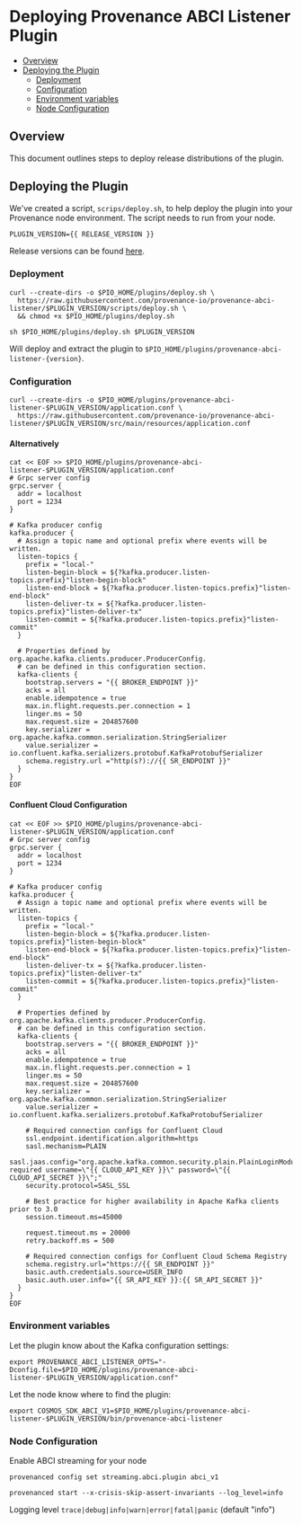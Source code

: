  # Deploying Provenance ABCI Listener Plugin

<!-- TOC 3 -->
  - [Overview](#overview)
  - [Deploying the Plugin](#deploying-the-plugin)
    - [Deployment](#deployment)
    - [Configuration](#configuration)
    - [Environment variables](#environment-variables)
    - [Node Configuration](#node-configuration)


## Overview

This document outlines steps to deploy release distributions of the plugin.

## Deploying the Plugin

We've created a script, `scrips/deploy.sh`, to help deploy the plugin into your Provenance node environment. The script needs to run from your node.

```shell
PLUGIN_VERSION={{ RELEASE_VERSION }}
```
Release versions can be found [here](https://github.com/provenance-io/provenance-abci-listener/tags).

### Deployment
```shell
curl --create-dirs -o $PIO_HOME/plugins/deploy.sh \
  https://raw.githubusercontent.com/provenance-io/provenance-abci-listener/$PLUGIN_VERSION/scripts/deploy.sh \
  && chmod +x $PIO_HOME/plugins/deploy.sh
```

```shell
sh $PIO_HOME/plugins/deploy.sh $PLUGIN_VERSION
```
Will deploy and extract the plugin to `$PIO_HOME/plugins/provenance-abci-listener-{version}`.

### Configuration

```shell
curl --create-dirs -o $PIO_HOME/plugins/provenance-abci-listener-$PLUGIN_VERSION/application.conf \
  https://raw.githubusercontent.com/provenance-io/provenance-abci-listener/$PLUGIN_VERSION/src/main/resources/application.conf
```

#### Alternatively
```hocon
cat << EOF >> $PIO_HOME/plugins/provenance-abci-listener-$PLUGIN_VERSION/application.conf
# Grpc server config
grpc.server {
  addr = localhost
  port = 1234
}

# Kafka producer config
kafka.producer {
  # Assign a topic name and optional prefix where events will be written.
  listen-topics {
    prefix = "local-"
    listen-begin-block = ${?kafka.producer.listen-topics.prefix}"listen-begin-block"
    listen-end-block = ${?kafka.producer.listen-topics.prefix}"listen-end-block"
    listen-deliver-tx = ${?kafka.producer.listen-topics.prefix}"listen-deliver-tx"
    listen-commit = ${?kafka.producer.listen-topics.prefix}"listen-commit"
  }

  # Properties defined by org.apache.kafka.clients.producer.ProducerConfig.
  # can be defined in this configuration section.
  kafka-clients {
    bootstrap.servers = "{{ BROKER_ENDPOINT }}"
    acks = all
    enable.idempotence = true
    max.in.flight.requests.per.connection = 1
    linger.ms = 50
    max.request.size = 204857600
    key.serializer = org.apache.kafka.common.serialization.StringSerializer
    value.serializer = io.confluent.kafka.serializers.protobuf.KafkaProtobufSerializer
    schema.registry.url ="http(s?)://{{ SR_ENDPOINT }}"
  }
}
EOF
```

#### Confluent Cloud Configuration

```hocon
cat << EOF >> $PIO_HOME/plugins/provenance-abci-listener-$PLUGIN_VERSION/application.conf
# Grpc server config
grpc.server {
  addr = localhost
  port = 1234
}

# Kafka producer config
kafka.producer {
  # Assign a topic name and optional prefix where events will be written.
  listen-topics {
    prefix = "local-"
    listen-begin-block = ${?kafka.producer.listen-topics.prefix}"listen-begin-block"
    listen-end-block = ${?kafka.producer.listen-topics.prefix}"listen-end-block"
    listen-deliver-tx = ${?kafka.producer.listen-topics.prefix}"listen-deliver-tx"
    listen-commit = ${?kafka.producer.listen-topics.prefix}"listen-commit"
  }

  # Properties defined by org.apache.kafka.clients.producer.ProducerConfig.
  # can be defined in this configuration section.
  kafka-clients {
    bootstrap.servers = "{{ BROKER_ENDPOINT }}"
    acks = all
    enable.idempotence = true
    max.in.flight.requests.per.connection = 1
    linger.ms = 50
    max.request.size = 204857600
    key.serializer = org.apache.kafka.common.serialization.StringSerializer
    value.serializer = io.confluent.kafka.serializers.protobuf.KafkaProtobufSerializer

    # Required connection configs for Confluent Cloud
    ssl.endpoint.identification.algorithm=https
    sasl.mechanism=PLAIN
    sasl.jaas.config="org.apache.kafka.common.security.plain.PlainLoginModule required username=\"{{ CLOUD_API_KEY }}\" password=\"{{ CLOUD_API_SECRET }}\";"
    security.protocol=SASL_SSL

    # Best practice for higher availability in Apache Kafka clients prior to 3.0
    session.timeout.ms=45000

    request.timeout.ms = 20000
    retry.backoff.ms = 500

    # Required connection configs for Confluent Cloud Schema Registry
    schema.registry.url="https://{{ SR_ENDPOINT }}"
    basic.auth.credentials.source=USER_INFO
    basic.auth.user.info="{{ SR_API_KEY }}:{{ SR_API_SECRET }}"
  }
}
EOF
```

### Environment variables

Let the plugin know about the Kafka configuration settings:
```shell
export PROVENANCE_ABCI_LISTENER_OPTS="-Dconfig.file=$PIO_HOME/plugins/provenance-abci-listener-$PLUGIN_VERSION/application.conf"
```

Let the node know where to find the plugin:
```shell
export COSMOS_SDK_ABCI_V1=$PIO_HOME/plugins/provenance-abci-listener-$PLUGIN_VERSION/bin/provenance-abci-listener
```

### Node Configuration

Enable ABCI streaming for your node
```shell
provenanced config set streaming.abci.plugin abci_v1
```

```shell
provenanced start --x-crisis-skip-assert-invariants --log_level=info
```
Logging level `trace|debug|info|warn|error|fatal|panic` (default "info")

